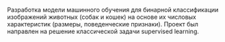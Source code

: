 Разработка модели машинного обучения для бинарной классификации изображений животных (собак и кошек) на основе их числовых характеристик (размеры, поведенческие признаки). Проект был направлен на решение классической задачи supervised learning.
